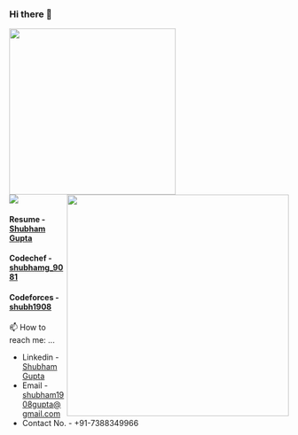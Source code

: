 ### Hi there 👋

<!--
**shubham1908/shubham1908** is a ✨ _special_ ✨ repository because its `README.md` (this file) appears on your GitHub profile.

Here are some ideas to get you started:

- 🔭 I’m currently working on ...
- 🌱 I’m currently learning ...
- 👯 I’m looking to collaborate on ...
- 🤔 I’m looking for help with ...
- 💬 Ask me about ...
- 📫 How to reach me: ...
- 😄 Pronouns: ...
- ⚡ Fun fact: ...
-->


<img src="https://media.giphy.com/media/C3kuUBZHNYOje/giphy.gif" height="300"/>
<div>
<img  src="https://github-readme-stats.vercel.app/api?username=shubham1908&show_icons=true&theme=material-palenight"/>

<img align="right" src="https://github-readme-stats.vercel.app/api/top-langs?username=shubham1908&theme=material-palenight&hide_langs_below=1" height = "400rem"/>


</div>

#### Resume - <a href="https://drive.google.com/file/d/1BPMCkZjQHjRtthAs6-8hir3bw05xz2kr/view?usp=sharing"> Shubham Gupta</a>
#### Codechef - <a href="https://www.codechef.com/users/shubhamg_9081"> shubhamg_9081</a>
#### Codeforces - <a href="https://codeforces.com/profile/shubh1908"> shubh1908</a>

 📫 How to reach me: ...
- Linkedin - <a href="https://www.linkedin.com/in/shubham-gupta-210bb3185/"> Shubham Gupta</a>
- Email - <a email="shubham1908gupta@gmail.com"> shubham1908gupta@gmail.com
-  Contact No. - +91-7388349966
